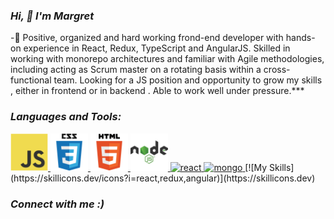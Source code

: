 ### *Hi, 👋 I'm Margret*



-🌱 Positive, organized and hard working frond-end developer with hands-on experience in React, Redux, TypeScript and AngularJS. Skilled in working with monorepo architectures and familiar with Agile methodologies, including acting as Scrum master on a rotating
basis within a cross-functional team. Looking for a JS position and opportunity to grow my skills , either in frontend or in backend . Able to work well under pressure.***



***<h3 align="left">Languages and Tools:</h3>***
<p align="left"><a href="https://developer.mozilla.org/en-US/docs/Web/JavaScript" target="_blank" rel="noreferrer"> <img src="https://raw.githubusercontent.com/devicons/devicon/master/icons/javascript/javascript-original.svg" alt="javascript" width="60" height="60"/> </a>  <a href="https://www.w3schools.com/css/" target="_blank" rel="noreferrer"> <img src="https://raw.githubusercontent.com/devicons/devicon/master/icons/css3/css3-original-wordmark.svg" alt="css3" width="60" height="60"/> </a> <a href="https://www.w3.org/html/" target="_blank" rel="noreferrer"> <img src="https://raw.githubusercontent.com/devicons/devicon/master/icons/html5/html5-original-wordmark.svg" alt="html5" width="60" height="60"/> </a>  <a href="https://nodejs.org" target="_blank" rel="noreferrer"> <img src="https://raw.githubusercontent.com/devicons/devicon/master/icons/nodejs/nodejs-original-wordmark.svg" alt="nodejs" width="60" height="60"/> </a> <a href="https://reactjs.org" target="_blank" rel="noreferrer"> <img src="https://img.icons8.com/ios-glyphs/30/000000/react.png" alt="react" width="60" height="60"/> </a> <a href="https://mongodb.com" target="_blank" rel="noreferrer"> <img src="https://img.icons8.com/external-tal-revivo-shadow-tal-revivo/24/000000/external-mongodb-a-cross-platform-document-oriented-database-program-logo-shadow-tal-revivo.png" alt="mongo" width="60" height="60"/> </a> [![My Skills](https://skillicons.dev/icons?i=react,redux,angular)](https://skillicons.dev)</p>

***<h3 align="left">Connect with me :)</h3>***





